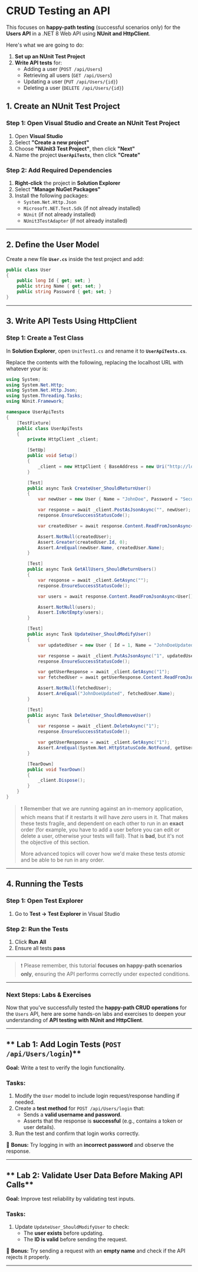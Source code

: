 # CRUD Testing an API

This focuses on **happy-path testing** (successful scenarios only) for the **Users API** in a .NET 8 Web API using **NUnit and HttpClient**. 

Here's what we are going to do:  

1. **Set up an NUnit Test Project**  
2. **Write API tests** for:  
   - Adding a user (`POST /api/Users`)  
   - Retrieving all users (`GET /api/Users`)  
   - Updating a user (`PUT /api/Users/{id}`)  
   - Deleting a user (`DELETE /api/Users/{id}`)  

## **1. Create an NUnit Test Project**  

### **Step 1: Open Visual Studio and Create an NUnit Test Project**  
1. Open **Visual Studio**  
2. Select **"Create a new project"**  
3. Choose **"NUnit3 Test Project"**, then click **"Next"**  
4. Name the project **`UserApiTests`**, then click **"Create"**  

### **Step 2: Add Required Dependencies**  
1. **Right-click** the project in **Solution Explorer**  
2. Select **"Manage NuGet Packages"**  
3. Install the following packages:  
   - `System.Net.Http.Json`  
   - `Microsoft.NET.Test.Sdk` (if not already installed)  
   - `NUnit`   (if not already installed)  
   - `NUnit3TestAdapter`   (if not already installed)  

---

## **2. Define the User Model**  

Create a new file **`User.cs`** inside the test project and add:  

```csharp
public class User
{
    public long Id { get; set; }
    public string Name { get; set; }
    public string Password { get; set; }
}
```

---

## **3. Write API Tests Using HttpClient**  

### **Step 1: Create a Test Class**  

In **Solution Explorer**, open `UnitTest1.cs` and rename it to **`UserApiTests.cs`**.  

Replace the contents with the following, replacing the localhost URL with whatever your is:  

```csharp
using System;
using System.Net.Http;
using System.Net.Http.Json;
using System.Threading.Tasks;
using NUnit.Framework;

namespace UserApiTests
{
    [TestFixture]
    public class UserApiTests
    {
        private HttpClient _client;

        [SetUp]
        public void Setup()
        {
            _client = new HttpClient { BaseAddress = new Uri("http://localhost:5000/api/Users/") };  //replace URL with whatever your URL is
        }

        [Test]
        public async Task CreateUser_ShouldReturnUser()
        {
            var newUser = new User { Name = "JohnDoe", Password = "SecurePass123" };

            var response = await _client.PostAsJsonAsync("", newUser);
            response.EnsureSuccessStatusCode();

            var createdUser = await response.Content.ReadFromJsonAsync<User>();

            Assert.NotNull(createdUser);
            Assert.Greater(createdUser.Id, 0);
            Assert.AreEqual(newUser.Name, createdUser.Name);
        }

        [Test]
        public async Task GetAllUsers_ShouldReturnUsers()
        {
            var response = await _client.GetAsync("");
            response.EnsureSuccessStatusCode();

            var users = await response.Content.ReadFromJsonAsync<User[]>();

            Assert.NotNull(users);
            Assert.IsNotEmpty(users);
        }

        [Test]
        public async Task UpdateUser_ShouldModifyUser()
        {
            var updatedUser = new User { Id = 1, Name = "JohnDoeUpdated", Password = "NewPass123" };

            var response = await _client.PutAsJsonAsync("1", updatedUser);
            response.EnsureSuccessStatusCode();

            var getUserResponse = await _client.GetAsync("1");
            var fetchedUser = await getUserResponse.Content.ReadFromJsonAsync<User>();

            Assert.NotNull(fetchedUser);
            Assert.AreEqual("JohnDoeUpdated", fetchedUser.Name);
        }

        [Test]
        public async Task DeleteUser_ShouldRemoveUser()
        {
            var response = await _client.DeleteAsync("1");
            response.EnsureSuccessStatusCode();

            var getUserResponse = await _client.GetAsync("1");
            Assert.AreEqual(System.Net.HttpStatusCode.NotFound, getUserResponse.StatusCode);
        }

        [TearDown]
        public void TearDown()
        {
            _client.Dispose();
        }
    }
}
```

> :exclamation: Remember that we are running against an in-memory application, which means that if it restarts it will have *zero* users in it. That makes these tests fragile, and dependent on each other to run in an **exact** order (for example, you have to add a user before you can edit or delete a user, otherwise your tests will fail). That is **bad**, but it's not the objective of this section.
>
> More advanced topics will cover how we'd make these tests *atomic* and be able to be run in any order.

---

## **4. Running the Tests**  

### **Step 1: Open Test Explorer**  
1. Go to **Test → Test Explorer** in Visual Studio  

### **Step 2: Run the Tests**  
1. Click **Run All**  
2. Ensure all tests **pass**  

---

> :exclamation: Please remember, this tutorial **focuses on happy-path scenarios only**, ensuring the API performs correctly under expected conditions.

---

### **Next Steps: Labs & Exercises**  

Now that you've successfully tested the **happy-path CRUD operations** for the `Users` API, here are some hands-on labs and exercises to deepen your understanding of **API testing with NUnit and HttpClient**.  

---

## ** Lab 1: Add Login Tests (`POST /api/Users/login`)**  
**Goal:** Write a test to verify the login functionality.  

### **Tasks:**  
1. Modify the `User` model to include login request/response handling if needed.  
2. Create a **test method** for `POST /api/Users/login` that:  
   - Sends a **valid username and password**.  
   - Asserts that the response is **successful** (e.g., contains a token or user details).  
3. Run the test and confirm that login works correctly.  

📌 **Bonus:** Try logging in with an **incorrect password** and observe the response.  

---

## ** Lab 2: Validate User Data Before Making API Calls**  
**Goal:** Improve test reliability by validating test inputs.  

### **Tasks:**  
1. Update `UpdateUser_ShouldModifyUser` to check:  
   - The **user exists** before updating.  
   - The **ID is valid** before sending the request.  

📌 **Bonus:** Try sending a request with an **empty name** and check if the API rejects it properly.  

---
